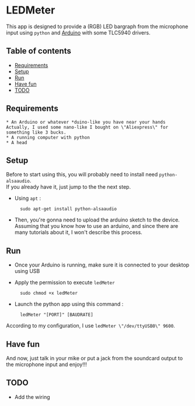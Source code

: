 # LEDMeter

This app is designed to provide a (RGB) LED bargraph from the microphone input using `python` and [Arduino](http://www.arduino.cc/) with some TLC5940 drivers.

## Table of contents

- [Requirements](#requirements)
- [Setup](#setup)
- [Run](#run)
- [Have fun](#have-fun)
- [TODO](#todo)

## Requirements

    * An Arduino or whatever *duino-like you have near your hands  Actually, I used some nano-like I bought on \"Aliexpress\" for something like 3 bucks.
    * A running computer with python
    * A head

## Setup

Before to start using this, you will probably need to install need `python-alsaaudio`.  
If you already have it, just jump to the the next step.

* Using `apt` :

        sudo apt-get install python-alsaaudio

* Then, you're gonna need to upload the arduino sketch to the device.  
Assuming that you know how to use an arduino, and since there are many tutorials about it, I won't describe this process.

## Run

* Once your Arduino is running, make sure it is connected to your desktop using USB

* Apply the permission to execute `ledMeter`

        sudo chmod +x ledMeter

* Launch the python app using this command :

        ledMeter "[PORT]" [BAUDRATE]

According to my configuration, I use `ledMeter \"/dev/ttyUSB0\" 9600`.

## Have fun

And now, just talk in your mike or put a jack from the soundcard output to the microphone input and enjoy!!!

## TODO

* Add the wiring
